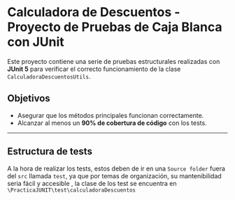 # Calculadora de Descuentos - Proyecto de Pruebas de Caja Blanca con JUnit

Este proyecto contiene una serie de pruebas estructurales realizadas con **JUnit 5** para verificar el correcto funcionamiento de la clase `CalculadoraDescuentosUtils`.

## Objetivos

- Asegurar que los métodos principales funcionan correctamente.
- Alcanzar al menos un **90% de cobertura de código** con los tests.

---

## Estructura de tests

A la hora de realizar los tests, estos deben de ir en una `Source folder` fuera del `src` llamada `test`, ya que por temas de organización, su mantenibilidad seria fácil y accesible , la clase de los test se encuentra en `\PracticaJUNIT\test\calculadoraDescuentos`

